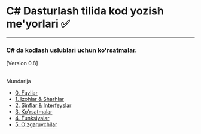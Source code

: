 # C# Dasturlash tilida kod yozish me'yorlari ✅
<hr>

### C# da kodlash uslublari uchun ko'rsatmalar.

[Version 0.8]

<br/>
Mundarija

- [0. Fayllar](0.%20Files.md)
- [1. Izohlar & Sharhlar](1.%20Comments%20and%20Documentation.md)
- [2. Sinflar & Interfeyslar](2.%20Classes%20and%20Interfaces.md)
- [3. Ko'rsatmalar](3.%20Directives.md)
- [4. Funksiyalar](4.%20Methods.md)
- [5. O'zgaruvchilar](5.%20Variables.md)
<!-- - Solution Organization -->
